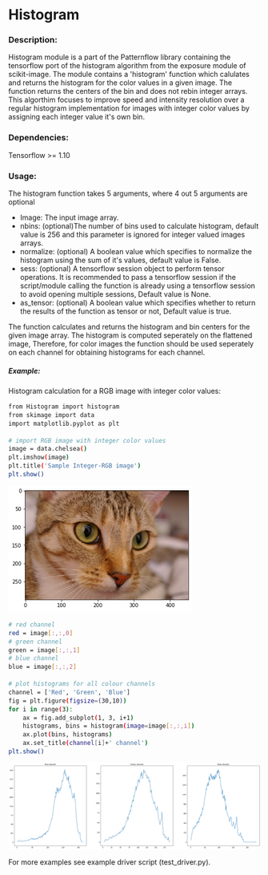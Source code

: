 # Histogram
### Description:
Histogram module is a part of the Patternflow library containing the tensorflow port of the histogram algorithm from the exposure module of scikit-image. The module contains a 'histogram' function which calulates and returns the histogram for the color values in a given image. The function returns the centers of the bin and does not rebin integer arrays. This algorthim focuses to improve speed and intensity resolution over a regular histogram implementation for images with integer color values by assigning each integer value it's own bin.
### Dependencies:
Tensorflow >= 1.10
### Usage:
The histogram function takes 5 arguments, where 4 out 5 arguments are optional
  - Image: The input image array.
  - nbins: (optional)The number of bins used to calculate histogram, default value is 256 and this parameter is ignored for integer valued images arrays.
  - normalize: (optional) A boolean value which specifies to normalize the histogram using the sum of it's values, default value is False.
  - sess: (optional) A tensorflow session object to perform tensor operations. It is recommended to pass a tensorflow session if the script/module calling the function is already using a tensorflow session to avoid opening multiple sessions, Default value is None.
  - as_tensor: (optional) A boolean value which specifies whether to return the results of the function as tensor or not, Default value is true.
 
The function calculates and returns the histogram and bin centers for the given image array. The histogram is computed seperately on the flattened image, Therefore, for color images the function should be used seperately on each channel for obtaining histograms for each channel.
##### Example:
Histogram calculation for a RGB image with integer color values:
```sh
from Histogram import histogram
from skimage import data
import matplotlib.pyplot as plt

# import RGB image with integer color values
image = data.chelsea()
plt.imshow(image)
plt.title('Sample Integer-RGB image')
plt.show()
```
![](images/cat.png)
```sh
# red channel
red = image[:,:,0]
# green channel
green = image[:,:,1]
# blue channel
blue = image[:,:,2]

# plot histograms for all colour channels
channel = ['Red', 'Green', 'Blue']
fig = plt.figure(figsize=(30,10))
for i in range(3):
    ax = fig.add_subplot(1, 3, i+1)
    histograms, bins = histogram(image=image[:,:,i])
    ax.plot(bins, histograms)
    ax.set_title(channel[i]+' channel')
plt.show()
```
![](images/cat_histogram.png)

For more examples see example driver script (test_driver.py).








